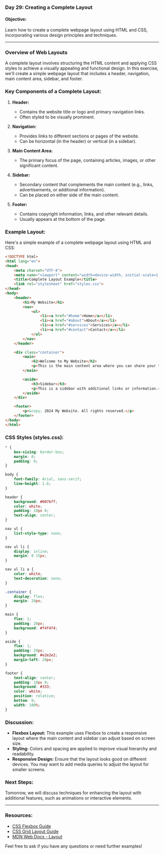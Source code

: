 ### Day 29: Creating a Complete Layout

#### **Objective:**
Learn how to create a complete webpage layout using HTML and CSS, incorporating various design principles and techniques.

---

### **Overview of Web Layouts**
A complete layout involves structuring the HTML content and applying CSS styles to achieve a visually appealing and functional design. In this exercise, we'll create a simple webpage layout that includes a header, navigation, main content area, sidebar, and footer.

### **Key Components of a Complete Layout:**

1. **Header:**
   - Contains the website title or logo and primary navigation links.
   - Often styled to be visually prominent.

2. **Navigation:**
   - Provides links to different sections or pages of the website.
   - Can be horizontal (in the header) or vertical (in a sidebar).

3. **Main Content Area:**
   - The primary focus of the page, containing articles, images, or other significant content.

4. **Sidebar:**
   - Secondary content that complements the main content (e.g., links, advertisements, or additional information).
   - Can be placed on either side of the main content.

5. **Footer:**
   - Contains copyright information, links, and other relevant details.
   - Usually appears at the bottom of the page.

### **Example Layout:**

Here's a simple example of a complete webpage layout using HTML and CSS:

```html
<!DOCTYPE html>
<html lang="en">
<head>
    <meta charset="UTF-8">
    <meta name="viewport" content="width=device-width, initial-scale=1.0">
    <title>Complete Layout Example</title>
    <link rel="stylesheet" href="styles.css">
</head>
<body>
    <header>
        <h1>My Website</h1>
        <nav>
            <ul>
                <li><a href="#home">Home</a></li>
                <li><a href="#about">About</a></li>
                <li><a href="#services">Services</a></li>
                <li><a href="#contact">Contact</a></li>
            </ul>
        </nav>
    </header>

    <div class="container">
        <main>
            <h2>Welcome to My Website</h2>
            <p>This is the main content area where you can share your thoughts, ideas, and projects.</p>
        </main>

        <aside>
            <h3>Sidebar</h3>
            <p>This is a sidebar with additional links or information.</p>
        </aside>
    </div>

    <footer>
        <p>&copy; 2024 My Website. All rights reserved.</p>
    </footer>
</body>
</html>
```

### **CSS Styles (styles.css):**

```css
* {
    box-sizing: border-box;
    margin: 0;
    padding: 0;
}

body {
    font-family: Arial, sans-serif;
    line-height: 1.6;
}

header {
    background: #007bff;
    color: white;
    padding: 10px 0;
    text-align: center;
}

nav ul {
    list-style-type: none;
}

nav ul li {
    display: inline;
    margin: 0 15px;
}

nav ul li a {
    color: white;
    text-decoration: none;
}

.container {
    display: flex;
    margin: 20px;
}

main {
    flex: 2;
    padding: 20px;
    background: #f4f4f4;
}

aside {
    flex: 1;
    padding: 20px;
    background: #e2e2e2;
    margin-left: 20px;
}

footer {
    text-align: center;
    padding: 10px 0;
    background: #333;
    color: white;
    position: relative;
    bottom: 0;
    width: 100%;
}
```

### **Discussion:**
- **Flexbox Layout:** This example uses Flexbox to create a responsive layout where the main content and sidebar can adjust based on screen size.
- **Styling:** Colors and spacing are applied to improve visual hierarchy and readability.
- **Responsive Design:** Ensure that the layout looks good on different devices. You may want to add media queries to adjust the layout for smaller screens.

### **Next Steps:**
Tomorrow, we will discuss techniques for enhancing the layout with additional features, such as animations or interactive elements.

---

### **Resources:**
- [CSS Flexbox Guide](https://css-tricks.com/snippets/css/a-guide-to-flexbox/)
- [CSS Grid Layout Guide](https://css-tricks.com/snippets/css/complete-guide-grid/)
- [MDN Web Docs - Layout](https://developer.mozilla.org/en-US/docs/Learn/CSS/Building_blocks/Layout)

Feel free to ask if you have any questions or need further examples!